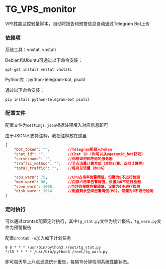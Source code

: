 # TG_VPS_monitor
VPS性能监控轻量脚本，自动将报告和预警信息自动通过Telegram Bot上传

### 依赖项
系统工具：vnstat, vnstati

Debian和Ubuntu可通过以下命令安装：

`apt-get install vnstat vnstati`

Python库：python-telegram-bot, psutil

通过以下命令安装：

`pip install python-telegram-bot psutil`

### 配置文件
配置文件为`settings.json`根据注释填入对应信息即可

由于JSON不支持注释，我把注释放在这里
```json
{
    "bot_token": "",        //Telegram机器人Token
    "chat_id": "",          //Chat ID (你可以从@getmyid_bot获取)
    "servername": "",       //你想如何称呼你的服务器
    "traffic_method": "",   //节点流量计算方式（单向计算、双向计算等）
    "total_traffic": "",    //每月总流量（800G）

    "cpu_warn": 75,         //CPU占用率告警阈值，设置为0不进行检测
    "mem_warn": 80,         //内存占用率告警阈值，设置为0不进行检测
    "conn_warn": 1000,      //TCP连接数告警阈值，设置为0不进行检测
    "disk_warn": 1024       //磁盘剩余空间告警阈值(MB)，设置为0不进行检测
}
```

### 定时执行
可以通过crontab配置定时执行，其中`tg_stat.py`文件为统计报告，`tg_warn.py`文件为预警报告

配置`crontab -e`加入如下计划任务
```shell
0 8 * * * /usr/bin/python3 /root/tg_stat.py
*/15 * * * * /usr/bin/python3 /root/tg_warn.py
```
即可每天早上八点发送统计报告，每隔15分钟检测系统性能状态。
